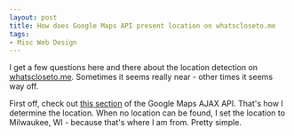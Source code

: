 ```yaml
---
layout: post
title: How does Google Maps API present location on whatscloseto.me
tags:
- Misc Web Design
---
```

I get a few questions here and there about the location detection on [whatscloseto.me](http://whatscloseto.me).  Sometimes it seems really near - other times it seems way off.

First off, check out [this section](http://code.google.com/apis/ajax/documentation/#ClientLocation) of the Google Maps AJAX API.  That's how I determine the location.  When no location can be found, I set the location to Milwaukee, WI - because that's where I am from.  Pretty simple.
